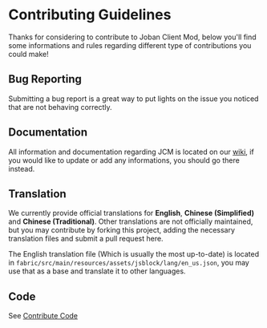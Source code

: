 # Contributing Guidelines
Thanks for considering to contribute to Joban Client Mod, below you'll find some informations and rules regarding different type of contributions you could make!

## Bug Reporting
Submitting a bug report is a great way to put lights on the issue you noticed that are not behaving correctly.

## Documentation
All information and documentation regarding JCM is located on our [wiki](https://www.joban.tk/wiki/JCM:Joban_Client_Mod), if you would like to update or add any informations, you should go there instead.

## Translation
We currently provide official translations for **English**, **Chinese (Simplified)** and **Chinese (Traditional)**. Other translations are not officially maintained, but you may contribute by forking this project, adding the necessary translation files and submit a pull request here.

The English translation file (Which is usually the most up-to-date) is located in `fabric/src/main/resources/assets/jsblock/lang/en_us.json`, you may use that as a base and translate it to other languages.

## Code
See [Contribute Code](./docs/Contribute_Code.md)